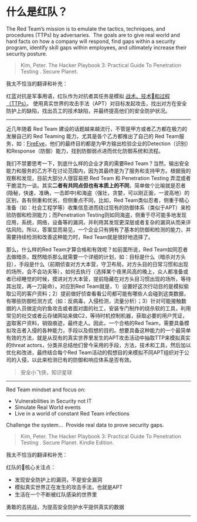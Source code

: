 # 什么是红队？


The Red Team’s mission is to emulate the tactics, techniques, and procedures (TTPs) by adversaries.  The goals are to give real world and hard facts on how a company will respond, find gaps within a security program, identify skill gaps within employees, and ultimately increase their security posture.
> Kim, Peter. The Hacker Playbook 3: Practical Guide To Penetration Testing . Secure Planet.

我太不恰当的翻译和补充：

红蓝对抗是军事用语，红队作为对抗者其任务是模拟 [战术、技术和过程（TTPs）](https://blog.csdn.net/chenyulancn/article/details/79065169)。 使用真实世界的攻击手法（APT）对目标发起攻击，找出对方在安全防护上的缺陷，找出员工的技术缺陷，并最终提高他们的安全防护状况。

------

近几年随着 Red Team 建设的话题越来越流行，不管是甲方或者乙方都在极力的发展自己的 Red Teaming 能力，尤其是各个乙方都推出了自己的 Red Team服务，如：[FireEye](https://www.fireeye.com/content/dam/fireeye-www/services/pdfs/pf/ms/ds-red-team-for-security-operations.pdf)，他们的最终目的都是为甲方输出检验企业的Detection（识别）和Response（防御）能力，找到防御弱点进而优化防御系统和流程。

我们不禁要思考一下，到底什么样的企业才真的需要Red Team？当然，输出安全能力和服务的乙方不在讨论范围内，因为其最终是为了服务和支持甲方。根据我的观察和发现，目前大部分人很容易把 Red Team 和 Penetration Testing 弄混或者干脆混为一谈。其实**二者有共同点但也有本质上的不同**，简单做个比喻就是忍者(隐秘，快速，准确，一击即中)和海盗（强壮，贪婪，可以刚正面，一波高地）的区别，各有侧重和优劣，但侧重点不同，比如，Red Team类似忍者，侧重于精心准备（如：社会工程学等）收集信息进而绕过现有的防御体系（类似于APT）来检验防御和检测能力；而Penetration Testing则如同海盗，侧重于尽可能多地发现应用，系统，网络，设备等的漏洞，并利用其发现更深层或者复杂的漏洞从而来评估风险。所以，答案显而易见，一个企业只有拥有了基本的防御和检测的能力，并需要持续检测和改善这种能力时，Red Team就是很好地选择了。

那么，什么样的Red Team才算合格和有效呢？如前面所说，Red Team如同忍者去做暗杀，既然暗杀那么就需要一个详细的计划，如：目标是什么（暗杀对方头目），手段是什么（前期侦查对方大本营，守卫布局，对方头目的日常习惯和出现的场所，会不会功夫等），如何去执行（选择某个夜黑风高的晚上，众人都准备或者已经睡觉的时候，摸进对方大本营，提前隐藏在对方头目习惯出现的场所，等待其出现，再一刀毙命）。对应到Red Team就是，1）设置好这次行动目的是模拟偷取公司的客户资料；2）提前做好侦查看看公司都可能有哪些人会碰到这类数据，有哪些防御检测方式（如：反病毒，入侵检测，流量分析）；3）针对可能接触数据的人员做定向钓鱼攻击或者面对面的社工，安装专门制作的绕杀软的工具，利用常见的社交或者云存储网站来做C2，等待时机控制机器，获取必要的用户凭证，盗取客户资料，销毁痕迹，最终走人。因此，一个合格的Red Team，需要具备模拟攻击者入侵的各种能力，手段以及假想的目的。想要具备这种能力的一个最简单有效的方法，就是从现有的真实世界里发生的APT攻击活动中抽取TTP来模拟真实的threat actors，分类并总结他们曾今采用的手段，方法，技术和工具，然后加以优化和改进，最终结合每个Red Team活动的假想目的来模拟不同APT组织对于公司的入侵，以此来检测已有的防御和响应体系是否有效。

> 安全小飞侠，知识星球

------

Red Team mindset and focus on: 
* Vulnerabilities in Security not IT  
* Simulate Real World events  
* Live in a world of constant Red Team infections

Challenge the system…  Provide real data to prove security gaps.

> Kim, Peter. The Hacker Playbook 3: Practical Guide To Penetration Testing . Secure Planet. Kindle Edition. 

我太不恰当的翻译和补充：

红队的核心关注点：
* 发现安全防护上的漏洞，不是安全漏洞
* 模拟真实世界正在发生的攻击手法，也就是APT
* 生活在一个不断被红队感染的世界里

勇敢的去挑战，为提高安全防护水平提供真实的数据

------


